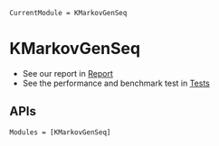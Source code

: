 ```@meta
CurrentModule = KMarkovGenSeq
```

# KMarkovGenSeq

- See our report in [Report](https://aquaindigo.github.io/KMarkovGenSeq.jl/dev/report/)
- See the performance and benchmark test in [Tests](https://aquaindigo.github.io/KMarkovGenSeq.jl/dev/tests/)

## APIs

```@autodocs
Modules = [KMarkovGenSeq]
```
